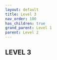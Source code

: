 ```yaml
---
layout: default
title: Level 3
nav_order: 100
has_children: true
grand_parent: Level 1
parent: Level 2
---
```


## LEVEL 3
